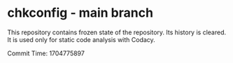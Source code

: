# chkconfig - main branch

This repository contains frozen state of the repository.
Its history is cleared. It is used only for static code
analysis with Codacy.

Commit Time: 1704775897